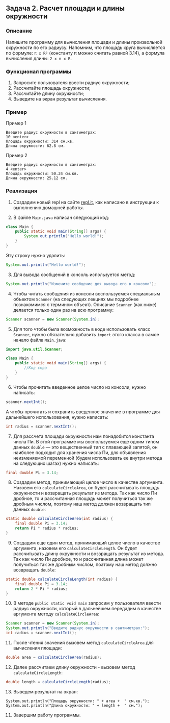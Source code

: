 ## Задача 2. Расчет площади и длины окружности

### Описание
Напишите программу для вычисления площади и длины произвольной окружности по его радиусу. Напомним, что площадь круга
вычисляется по формуле: `π x R²` (константу π можно считать равной 3.14), а формула вычисления длины: `2 x π x R`.

### Функционал программы
1. Запросите пользователя ввести радиус окружности;
2. Рассчитайте площадь окружности;
3. Рассчитайте длину окружности;
4. Выведите на экран результат вычисления.

### Пример
Пример 1
```
Введите радиус окружности в сантиметрах:
10 <enter>
Площадь окружности: 314 см.кв.
Длина окружности: 62.8 см.
```


Пример 2
```
Введите радиус окружности в сантиметрах:
4 <enter>
Площадь окружности: 50.24 см.кв.
Длина окружности: 25.12 см.
```

### Реализация

1. Создадим новый repl на сайте [repl.it](https://repl.it/repls), как написано в инструкции к выполнению домашней работы.

2. В файле `Main.java` написан следующий код:

```java
class Main {
    public static void main(String[] args) {
        System.out.println("Hello world!");
    }
}
``` 

Эту строку нужно удалить:

```java
System.out.println("Hello world!");
```

3. Для вывода сообщений в консоль используется метод:

```java
System.out.println("Измените сообщение для вывода его в консоли");
```

4. Чтобы читать сообщения из консоли воспользуемся специальным объектом `Scanner` (на следующих лекциях
мы подробнее познакомимся с термином объект). Описание `Scanner` (как ниже) делается только один раз на всю программу:

```java
Scanner scanner = new Scanner(System.in);
```

5. Для того чтобы была возможность в коде использовать класс `Scanner`, нужно обязательно добавить `import` этого класса 
в самое начало файла `Main.java`:

```java
import java.util.Scanner;

class Main {
    public static void main(String[] args) {
        //Код сюда
    }
}
 ```

6. Чтобы прочитать введенное целое число из консоли, нужно написать:

```java
scanner.nextInt();
```

А чтобы прочитать и сохранить введенное значение в программе для дальнейшего использования, нужно написать:

```java
int radius = scanner.nextInt();
```

7. Для рассчета площади окружности нам понадобится константа числа Пи. В этой программе мы воспользуемся еще одним
типом данных `double` — это вещественный тип с плавающей запятой, он наиболее подходит для хранения числа Пи, для объявления неизменяемой переменной (будем использовать ее внутри метода на следующих шагах) нужно написать:

```java
final double Pi = 3.14; 
```

8. Создадим метод, принимающий целое число в качестве аргумента. Назовем его `calculateCircleArea`, он будет рассчитывать площадь окружности и возвращать результат из метода.  Так как число Пи дробное, то и рассчитанная
площадь может получиться так же дробным числом, поэтому наш метод должен возвращать тип данных `double`:

```java
static double calculateCircleArea(int radius) {
    final double Pi = 3.14;
    return Pi * radius * radius;
}
```

9. Создадим еще один метод, принимающий целое число в качестве аргумента, назовем его `calculateCircleLength`.
Он будет рассчитывать длину окружности и возвращать результат из метода.  Так как число Пи дробное, то и рассчитанная
длина может получиться так же дробным числом, поэтому наш метод должно возвращать `double`:

```java
static double calculateCircleLength(int radius) {
    final double Pi = 3.14;
    return 2 * Pi * radius;
}
```

10. В методе `public static void main` запросим у пользователя ввести радиус окружности, который в дальнейшем передадим
в качестве аргумента методу `calculateCircleArea`:

```java
Scanner scanner = new Scanner(System.in);
System.out.println("Введите радиус окружности в сантиметрах:");
int radius = scanner.nextInt();
``` 

11. После чтения значений вызовем метод `calculateCircleArea` для вычисления площади:

```java
double area = calculateCircleArea(radius);
```

12. Далее рассчитаем длину окружности - вызовем метод `calculateCircleLength`:

```java
double length = calculateCircleLength(radius);
```

13. Выведем результат на экран:

```
System.out.println("Площадь окружности: " + area +  " см.кв.");
System.out.println("Длина окружности: " + length +  " см.");
```

11. Завершим работу программы.
